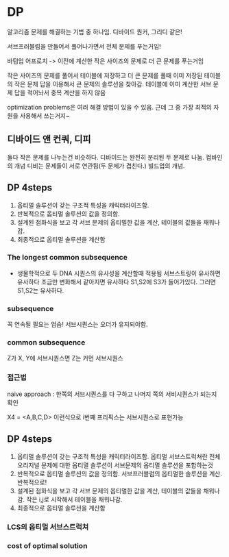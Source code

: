 # DP

알고리즘 문제를 해결하는 기법 중 하나임. 디바이드 퀀커, 그리디 같은!

서브프러블럼을 만들어서 풀어나가면서 전체 문제를 푸는거임!

바텀업 어프로치 -> 이전에 계산한 작은 사이즈의 문제로 더 큰 문제를 푸는거임

작은 사이즈의 문제를 풀어서 테이블에 저장하고 더 큰 문제를 풀때 이미 저장된 테이블의 작은 문제 답을 이용해서 큰 문제의 솔루션을 찾아감.
테이블에 이미 계산한 서브 문제 답을 적어놔서 중복 계산을 하지 않음

optimization problems은 여러 해결 방법이 있을 수 있음. 근데 그 중 가장 최적의 자원을 사용해서 쓰는거지~

## 디바이드 앤 컨쿼, 디피

둘다 작은 문제를 나누는건 비슷하다.
디바이드는 완전히 분리된 두 문제로 나눔. 컴바인의 개념
디비는 문제들이 서로 연관됨(두 문제가 겹친다.) 빌드업의 개념.

## DP 4steps

1. 옵티멀 솔루션이 갖는 구조적 특성을 캐릭터라이즈함.
2. 반복적으로 옵티멀 솔루션의 값을 정의함.
3. 설계된 점화식을 보고 각 서브 문제의 옵티멀한 값을 계산, 테이블의 값들을 채워나감.
4. 최종적으로 옵티멀 솔루션을 계산함

### The longest common subsequence

- 생물학적으로 두 DNA 시퀀스의 유사성을 계산할때 적용됨
  서브스트링이 유사하면 유사하다
  조금만 변화해서 같아지면 유사하다
  S1,S2에 S3가 들어가있다. 그러면 S1,S2는 유사하다.

### subsequence

꼭 연속될 필요는 엄슴!
서브시퀀스는 오더가 유지되야함.

### common subsequence

Z가 X, Y에 서브시퀀스면
Z는 커먼 서브시퀀스

### 접근법

naive approach : 한쪽의 서브시퀀스를 다 구하고 나머지 쪽의 서비시퀀스가 되는지 확인

X4 = <A,B,C,D> 이런식으로 i번째 프리픽스는 서브시퀀스로 표현가능

## DP 4steps

1. 옵티멀 솔루션이 갖는 구조적 특성을 캐릭터라이즈함.
   옵티멀 서브스트럭쳐란 전체 오리지널 문제에 대한 옵티멀 솔루션이 서브문제의 옵티멀 솔루션을 포함하는것
2. 반복적으로 옵티멀 솔루션의 값을 정의함.
   서브프러블럼의 옵티멀한 솔루션을 계산. 반복적으로!
3. 설계된 점화식을 보고 각 서브 문제의 옵티멀한 값을 계산, 테이블의 값들을 채워나감.
   작은 i,j로 시작해서 테이블을 채워나감.
4. 최종적으로 옵티멀 솔루션을 계산함

### LCS의 옵티멀 서브스트럭쳐

### cost of optimal solution
